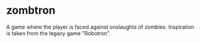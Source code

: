 # zombtron
A game where the player is faced against onslaughts of zombies. Inspiration is taken from the legacy game "Robotron".
